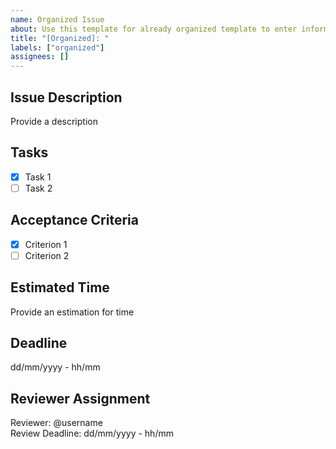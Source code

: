 ```yaml
---
name: Organized Issue 
about: Use this template for already organized template to enter information 
title: "[Organized]: "
labels: ["organized"]
assignees: []
---
```


## Issue Description
Provide a description 

## Tasks

- [x] Task 1 
- [ ] Task 2

## Acceptance Criteria

- [x] Criterion 1 
- [ ] Criterion 2

<!-- Ensure that the acceptance criteria are clear, testable, and aligned with the feature's objectives. Each criterion should be specific enough to determine whether the feature is successfully implemented. -->

## Estimated Time
Provide an estimation for time 

## Deadline
dd/mm/yyyy - hh/mm

## Reviewer Assignment

Reviewer: @username <!-- Always assign someone --> <br />
Review Deadline: dd/mm/yyyy - hh/mm <!-- Specify the review deadline -->

<!-- DON'T FORGET TO LINK YOUR ISSUE TO THE CORRESPONDING PART IN THE MEETING NOTES -->
